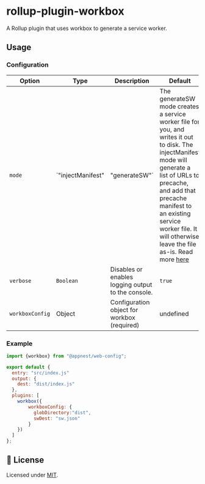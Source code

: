 # rollup-plugin-workbox

A Rollup plugin that uses workbox to generate a service worker.

## Usage

### Configuration

Option   |   Type        |    Description     |    Default
---------| --------------| ------------------ | ---------------------------------
`mode` | `"injectManifest" | "generateSW"` | The generateSW mode creates a service worker file for you, and writes it out to disk. The injectManifest mode will generate a list of URLs to precache, and add that precache manifest to an existing service worker file. It will otherwise leave the file as-is. Read more [here](https://developers.google.com/web/tools/workbox/modules/workbox-build)  | `"generateSW"`
`verbose` | `Boolean` | Disables or enables logging output to the console. | `true`
`workboxConfig` | Object | Configuration object for workbox (required) | undefined

### Example

```js
import {workbox} from "@appnest/web-config";

export default {
  entry: "src/index.js"
  output: {
    dest: "dist/index.js"
  },
  plugins: [
    workbox({
        workboxConfig: {
          globDirectory:"dist",
          swDest: "sw.json"
        }
    })
  ]
};
```

## 🎉 License

Licensed under [MIT](https://opensource.org/licenses/MIT).
